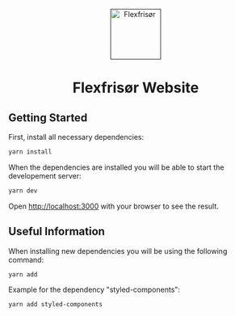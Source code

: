 <p align="center">
  <a href="">
    <img alt="Flexfrisør" src="https://github.com/Code-Shape/flexfrisor/blob/main/public/images/logos/logo.png" width="100" />
  </a>
</p>
<h1 align="center">
  Flexfrisør Website
</h1>

## Getting Started

First, install all necessary dependencies:

```bash
yarn install
```

When the dependencies are installed you will be able to start the developement server: 

```bash
yarn dev
```

Open [http://localhost:3000](http://localhost:3000) with your browser to see the result.

## Useful Information

When installing new dependencies you will be using the following command: 

```bash
yarn add
```

Example for the dependency "styled-components": 

```bash
yarn add styled-components
```
